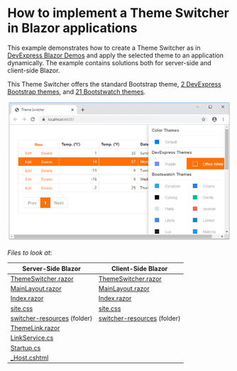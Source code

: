 # How to implement a Theme Switcher in Blazor applications

This example demonstrates how to create a Theme Switcher as in [DevExpress Blazor Demos](https://demos.devexpress.com/blazor/) and apply the selected theme to an application dynamically. The example contains solutions both for server-side and client-side Blazor.

This Theme Switcher offers the standard Bootstrap theme, [2 DevExpress Bootstrap themes](https://github.com/DevExpress/bootstrap-themes), and [21 Bootstwatch themes](https://bootswatch.com/). 

![](images/blazor-theme-switcher.png)

*Files to look at*:

| Server-Side Blazor | Client-Side Blazor |
|---|---|
| [ThemeSwitcher.razor](./CS/ServerSideBlazor/BlazorAppThemes/ThemeSwitcher/ThemeSwitcher.razor) | [ThemeSwitcher.razor](./CS/ClientSideBlazor/BlazorAppThemes/ThemeSwitcher/ThemeSwitcher.razor)
| [MainLayout.razor](./CS/ServerSideBlazor/BlazorAppThemes/Shared/MainLayout.razor) | [MainLayout.razor](./CS/ClientSideBlazor/BlazorAppThemes/Shared/MainLayout.razor) 
| [Index.razor](./CS/ServerSideBlazor/BlazorAppThemes/Pages/Index.razor) | [Index.razor](./CS/ClientSideBlazor/BlazorAppThemes/Pages/Index.razor) 
| [site.css](./CS/ServerSideBlazor/BlazorAppThemes/wwwroot/css/site.css) | [site.css](./CS/ClientSideBlazor/BlazorAppThemes/wwwroot/css/site.css) 
| [switcher-resources](./CS/ServerSideBlazor/BlazorAppThemes/wwwroot/css/switcher-resources) (folder) | [switcher-resources](./CS/ClientSideBlazor/BlazorAppThemes/wwwroot/css/switcher-resources) (folder)
| [ThemeLink.razor](./CS/ServerSideBlazor/BlazorAppThemes/ThemeSwitcher/ThemeLink.razor) | 
| [LinkService.cs](./CS/ServerSideBlazor/BlazorAppThemes/ThemeSwitcher/LinkService.cs) 
| [Startup.cs](./CS/ServerSideBlazor/BlazorAppThemes/Startup.cs) | 
| [_Host.cshtml](./CS/ServerSideBlazor/BlazorAppThemes/Pages/_Host.cshtml) | 






